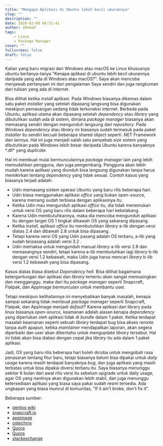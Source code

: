 ```yaml
---
title: "Mengapa Aplikasi di Ubuntu lebih kecil ukurannya"
slug: ""
description: ""
date: 2020-02-09 04:51:41
author: akhmad
tags:
    - Linux
    - Package Manager
cover: ""
fullscreen: false
draft: false
---
```


Kalian yang baru migrasi dari Windows atau macOS ke Linux khususnya ubuntu bertanya-tanya "Kenapa aplikasi di ubuntu lebih kecil ukurannya daripada yang ada di Windows atau macOS?". Saya akan mencoba menjawab pertanyaan ini dari pengalaman Saya sendiri dan juga rangkuman dari tulisan yang ada di internet.

Bisa dilihat ketika _install_ aplikasi. Pada Windows biasanya dikemas dalam satu paket _installer_ yang setelah dipasang langsung bisa digunakan meskipun pemasangan sedang tidak terkoneksi internet. Berbeda pada Ubuntu, aplikasi utama akan dipasang setelah _dependency_ atau _library_ yang dibutuhkan sudah ada di sistem, dimana _package manager_ biasanya akan memasang sendiri dengan mengunduh langsung dari _repository_. Pada Windows _dependency_ atau _library_ ini biasanya sudah termasuk pada paket _installer_ itu sendiri kecuali beberapa shared object seperti .NET Framework dan lainnya. Hal ini juga menjadi salah satu penyebab _size_ sistem yang dibutuhkan pada Windows lebih besar daripada Ubuntu karena banyaknya \*.dll\* yang _duplicate_.

Hal ini membuat mulai bermunculannya _package manager_ lain yang lebih memudahkan pengguna, dan juga pengembang. Pengguna akan lebih mudah karena aplikasi yang diunduh bisa langsung digunakan tanpa harus memikirkan tentang _dependency_ yang tidak sesuai. Contoh kasus yang biasanya terjadi adalah:

-   Udin memasang sistem operasi Ubuntu yang baru rilis beberapa hari.
-   Udin biasa menggunakan aplikasi _office_ yang bukan open-source, karena memang sudah terbiasa dengan aplikasinya itu.
-   Ketika Udin mau mengunduh aplikasi _office_ itu, dia tidak menemukan untuk versi OS yang baru rilis dalam beberapa hari kebelakang.
-   Karena Udin membutuhkannya, maka dia mencoba mengunduh aplikasi itu dengan target OS 1 tingkat dibawah OS yang sekarang dipasang.
-   Ketika _install_, aplikasi _office_ itu membutuhkan _library_ a-lib dengan versi diatas 2.4 dan dibawah 2.8 untuk bisa dipasang.
-   Tetapi karena versi OS yang Udin pasang adalah OS terbaru, a-lib yang sudah terpasang adalah versi 3.2 .
-   Udin memaksa untuk mengunduh manual _library_ a-lib versi 2.8 dan memasangnya sendiri, tetapi karena a-lib membutuhkan lagi _library_ b-lib dengan versi 1.2 kebawah, maka Udin juga harus mencari _library_ b-lib versi 1.2 kebawah yang bisa dipasang.

Kasus diatas biasa disebut _Dependency hell_. Bisa dilihat bagaimana ketergantungan dari aplikasi dan _library_ tertentu akan sangat memusingkan dan mengganggu. maka dari itu _package manager_ seperti Snapcraft, Flatpak, dan AppImage bermunculan untuk membantu user.

Tetapi meskipun kelihatannya ini menyebabkan banyak masalah, kenapa sampai sekarang tidak membuat _package manager_ seperti Snapcraft, Flatpak, dan AppImage menjadi _default_?
Karena aplikasi dan library pada linux biasanya _open-source_, keamanan adalah alasan kenapa _dependency_ yang diperlukan oleh aplikasi tidak di _bundle_ dalam 1 paket. Ketika terdapat masalah keamanan seperti sebuah _library_ terdapat bug bisa akses remote tanpa _auth_ apapun, ketika _maintainer_ mendapatkan laporan, akan segera diperbaiki dan user akan diberitahu untuk mengupdate _library_ tersebut. Hal ini tidak akan bisa diatasi dengan cepat jika _library_ itu ada dalam 1 paket aplikasi.

Jadi, OS yang baru rilis beberapa hari boleh dicoba untuk mengobati rasa penasaran tentang fitur baru, tetapi biasanya belum bisa dipakai untuk _daily usage_ karena masih terdapat banyaknya _bug_, dan juga aplikasi yang masih terbatas untuk bisa dipakai diversi terbaru itu. Saya biasanya menunggu sekitar 6 bulan dari awal rilis versi itu sebelum upgrade untuk daily usage, agar OS yang nantinya akan digunakan lebih stabil, dan juga menunggu ketersediaan aplikasi yang biasa saya pakai sudah resmi tersedia. Ada ungkapan yang biasa muncul di komunitas, "If it ain't broke, don't fix it".

Beberapa sumber:

-   [gentoo wiki](https://wiki.gentoo.org/wiki/Why_not_bundle_dependencies)
-   [snapcraft.io](https://snapcraft.io/docs/getting-started)
-   [appimage](https://appimage.org)
-   [ostechnix](https://www.ostechnix.com/linux-package-managers-compared-appimage-vs-snap-vs-flatpak/)
-   [Quora](https://www.quora.com/Why-was-dependency-hell-a-thing-in-Linux-Why-couldnt-the-source-package-just-include-the-necessary-requirements-and-link-to-a-directory-in-a-Makefile)
-   [Quora](https://www.quora.com/Why-do-Linux-software-repositories-sometimes-have-severely-out-dated-packages?share=1)
-   [stackexchange](https://unix.stackexchange.com/questions/265271/why-linux-has-so-many-dependency-problems-when-installing-software-while-windows)
